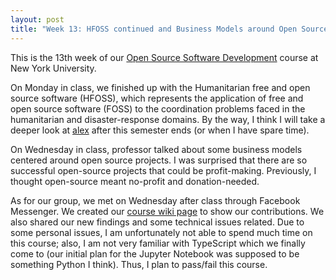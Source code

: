 ```yaml
---
layout: post
title: "Week 13: HFOSS continued and Business Models around Open Source"
---
```


This is the 13th week of our [Open Source Software Development](https://github.com/nyu-ossd-s20) course at New York University.

On Monday in class, we finished up with the Humanitarian free and open source software (HFOSS), which represents the application of free and open source software (FOSS) to the coordination problems faced in the humanitarian and disaster-response domains. By the way, I think I will take a deeper look at [alex](https://alexjs.com/) after this semester ends (or when I have spare time).

On Wednesday in class, professor talked about some business models centered around open source projects. I was surprised that there are so successful open-source projects that could be profit-making. Previously, I thought open-source meant no-profit and donation-needed.

As for our group, we met on Wednesday after class through Facebook Messenger. We created our [course wiki page](https://github.com/nyu-ossd-s20/wiki/wiki/JupyterLab:-Group-4) to show our contributions. We also shared our new findings and some technical issues related. Due to some personal issues, I am unfortunately not able to spend much time on this course; also, I am not very familiar with TypeScript which we finally come to (our initial plan for the Jupyter Notebook was supposed to be something Python I think). Thus, I plan to pass/fail this course.